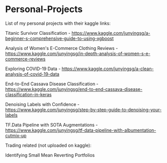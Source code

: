 # Personal-Projects

List of my personal projects with their kaggle links:


Titanic Survivor Classification - https://www.kaggle.com/junyingsg/a-beginner-s-comprehensive-guide-to-using-xgboost

Analysis of Women's E-Commerce Clothing Reviews - https://www.kaggle.com/junyingsg/in-depth-analysis-of-women-s-e-commerce-reviews

Exploring COVID-19 Data - https://www.kaggle.com/junyingsg/a-clean-analysis-of-covid-19-data

End-to-End Cassava Disease Classification - https://www.kaggle.com/junyingsg/end-to-end-cassava-disease-classification-in-keras

Denoising Labels with Confidence - https://www.kaggle.com/junyingsg/step-by-step-guide-to-denoising-your-labels

TF.Data Pipeline with SOTA Augmentations - https://www.kaggle.com/junyingsg/tf-data-pipeline-with-albumentation-cutmix-up


Trading related (not uploaded on kaggle):

Identifying Small Mean Reverting Portfolios
